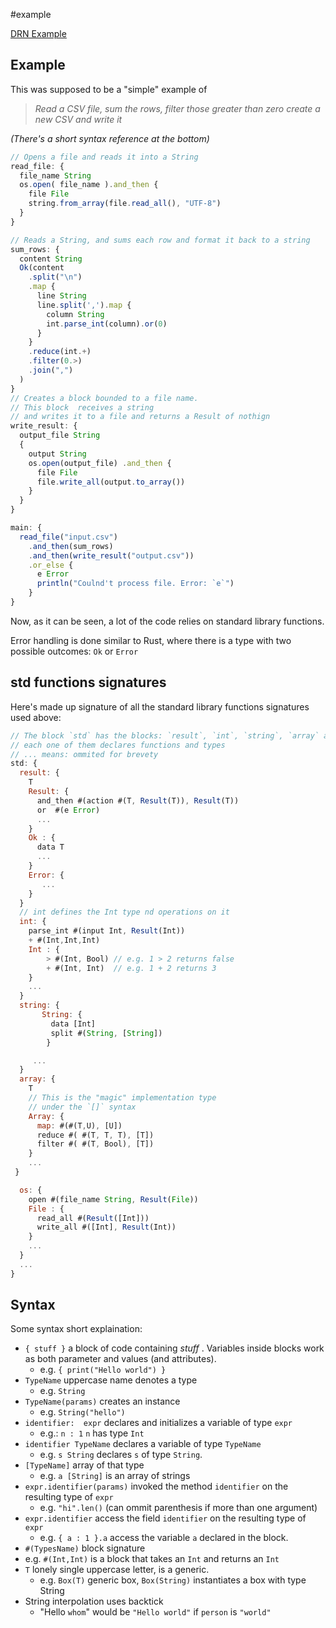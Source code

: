 #example

[DRN Example](https://www.reddit.com/r/ProgrammingLanguages/comments/1fey7qm/rate_my_syntax/)

## Example

This was supposed to be a "simple" example of

> *Read a CSV file, sum the rows, filter those greater than zero*
> *create a new CSV and write it*

_(There's a short syntax reference at the bottom)_

```js
// Opens a file and reads it into a String
read_file: {
  file_name String
  os.open( file_name ).and_then {
    file File
    string.from_array(file.read_all(), "UTF-8")
  }
}

// Reads a String, and sums each row and format it back to a string
sum_rows: {
  content String
  Ok(content
    .split("\n")
    .map {
      line String
      line.split(',').map {
        column String
        int.parse_int(column).or(0)
      }
    }
    .reduce(int.+)
    .filter(0.>)
    .join(",")
  )
}
// Creates a block bounded to a file name.
// This block  receives a string
// and writes it to a file and returns a Result of nothign
write_result: {
  output_file String
  {
    output String
    os.open(output_file) .and_then {
      file File
      file.write_all(output.to_array())
    }
  }
}

main: {
  read_file("input.csv")
    .and_then(sum_rows)
    .and_then(write_result("output.csv"))
    .or_else {
      e Error
      println("Coulnd't process file. Error: `e`")
    }
}

```


Now, as it can be seen, a lot of the code relies on standard library functions.

Error handling is done similar to Rust, where there is a type with two possible outcomes: `Ok` or `Error`

## std functions signatures

Here's made up signature of all the standard library functions signatures used above:

```js
// The block `std` has the blocks: `result`, `int`, `string`, `array` and  `os` in this example
// each one of them declares functions and types
// ... means: ommited for brevety
std: {
  result: {
    T
    Result: {
      and_then #(action #(T, Result(T)), Result(T))
      or  #(e Error)
      ...
    }
    Ok : {
      data T
      ...
    }
    Error: {
       ...
    }
  }
  // int defines the Int type nd operations on it
  int: {
    parse_int #(input Int, Result(Int))
    + #(Int,Int,Int)
    Int : {
        > #(Int, Bool) // e.g. 1 > 2 returns false
        + #(Int, Int)  // e.g. 1 + 2 returns 3
    }
    ...
  }
  string: {
       String: {
         data [Int]
         split #(String, [String])
        }

     ...
  }
  array: {
    T
    // This is the "magic" implementation type
    // under the `[]` syntax
    Array: {
      map: #(#(T,U), [U])
      reduce #( #(T, T, T), [T])
      filter #( #(T, Bool), [T])
    }
    ...
 }

  os: {
    open #(file_name String, Result(File))
    File : {
      read_all #(Result([Int]))
      write_all #([Int], Result(Int))
    }
    ...
  }
  ...
}
```


## Syntax

Some syntax short explaination:

- `{ stuff }` a block of code containing _stuff_ . Variables inside blocks work as both parameter and values (and attributes).
  - e.g. `{ print("Hello world") }`
- `TypeName` uppercase name denotes a type
  - e.g. `String`
- `TypeName(params)` creates an instance
  - e.g. `String("hello")`
- `identifier:  expr`  declares and initializes a variable of type `expr`
  - e.g.: `n : 1` `n` has type `Int`
- `identifier TypeName` declares a variable of type `TypeName`
  - e.g. `s String` declares `s` of type `String`.
- `[TypeName]` array of that type
  - e.g. `a [String]` is an array of strings
- `expr.identifier(params)` invoked the method `identifier` on the resulting type of `expr`
  - e.g. `"hi".len()` (can ommit parenthesis if more than one argument)
- `expr.identifier` access the field `identifier` on the resulting type of `expr`
  -  e.g. `{ a : 1 }.a` access the variable `a` declared in the block.
-  `#(TypesName)` block signature
  -  e.g. `#(Int,Int)` is a block that takes an `Int` and returns an `Int`
- `T` lonely single uppercase letter, is a generic.
  - e.g. `Box(T)` generic box, `Box(String)` instantiates a box with type String
- String interpolation uses backtick
  - "Hello `whom`" would be `"Hello world"` if `person` is `"world"`
